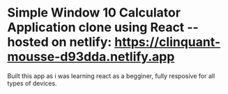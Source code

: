 # Simple Window 10 Calculator Application clone using React -- hosted on netlify: https://clinquant-mousse-d93dda.netlify.app

Built this app as i was learning react as a begginer, fully resposive for all types of devices.
